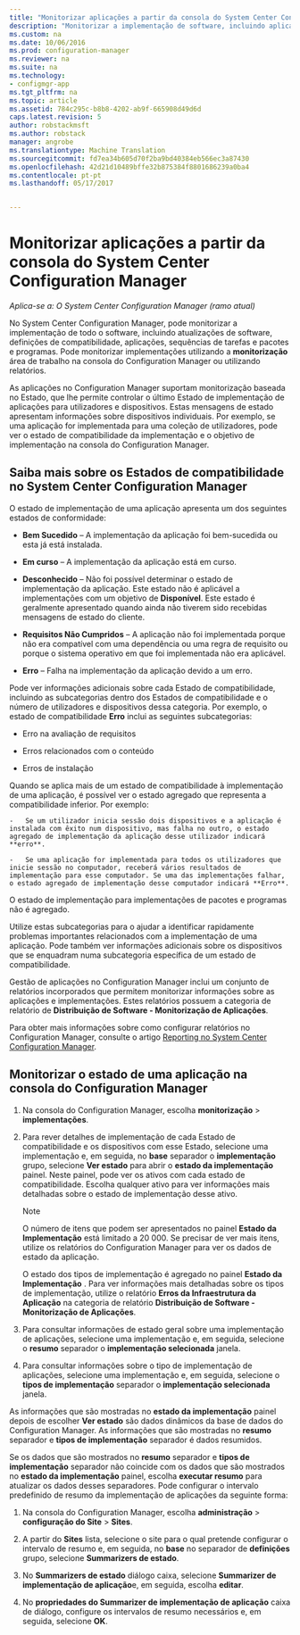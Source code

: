 ```yaml
---
title: "Monitorizar aplicações a partir da consola do System Center Configuration Manager | Documentos do Microsoft"
description: "Monitorizar a implementação de software, incluindo aplicações, definições de compatibilidade e atualizações ao utilizar a área de trabalho de monitorização no Configuration Manager."
ms.custom: na
ms.date: 10/06/2016
ms.prod: configuration-manager
ms.reviewer: na
ms.suite: na
ms.technology:
- configmgr-app
ms.tgt_pltfrm: na
ms.topic: article
ms.assetid: 784c295c-b8b8-4202-ab9f-665908d49d6d
caps.latest.revision: 5
author: robstackmsft
ms.author: robstack
manager: angrobe
ms.translationtype: Machine Translation
ms.sourcegitcommit: fd7ea34b605d70f2ba9bd40384eb566ec3a87430
ms.openlocfilehash: 42d21d10489bffe32b875384f8801686239a0ba4
ms.contentlocale: pt-pt
ms.lasthandoff: 05/17/2017


---
```

# <a name="monitor-applications-from-the-system-center-configuration-manager-console"></a>Monitorizar aplicações a partir da consola do System Center Configuration Manager

*Aplica-se a: O System Center Configuration Manager (ramo atual)*


No System Center Configuration Manager, pode monitorizar a implementação de todo o software, incluindo atualizações de software, definições de compatibilidade, aplicações, sequências de tarefas e pacotes e programas. Pode monitorizar implementações utilizando a **monitorização** área de trabalho na consola do Configuration Manager ou utilizando relatórios.  

 As aplicações no Configuration Manager suportam monitorização baseada no Estado, que lhe permite controlar o último Estado de implementação de aplicações para utilizadores e dispositivos. Estas mensagens de estado apresentam informações sobre dispositivos individuais. Por exemplo, se uma aplicação for implementada para uma coleção de utilizadores, pode ver o estado de compatibilidade da implementação e o objetivo de implementação na consola do Configuration Manager.  

## <a name="learn-about-compliance-states-in-system-center-configuration-manager"></a>Saiba mais sobre os Estados de compatibilidade no System Center Configuration Manager
 O estado de implementação de uma aplicação apresenta um dos seguintes estados de conformidade:  

-   **Bem Sucedido** – A implementação da aplicação foi bem-sucedida ou esta já está instalada.  

-   **Em curso** – A implementação da aplicação está em curso.  

-   **Desconhecido** – Não foi possível determinar o estado de implementação da aplicação. Este estado não é aplicável a implementações com um objetivo de **Disponível**. Este estado é geralmente apresentado quando ainda não tiverem sido recebidas mensagens de estado do cliente.  

-   **Requisitos Não Cumpridos** – A aplicação não foi implementada porque não era compatível com uma dependência ou uma regra de requisito ou porque o sistema operativo em que foi implementada não era aplicável.  

-   **Erro** – Falha na implementação da aplicação devido a um erro.  

Pode ver informações adicionais sobre cada Estado de compatibilidade, incluindo as subcategorias dentro dos Estados de compatibilidade e o número de utilizadores e dispositivos dessa categoria. Por exemplo, o estado de compatibilidade **Erro** inclui as seguintes subcategorias:  

-   Erro na avaliação de requisitos  

-   Erros relacionados com o conteúdo  

-   Erros de instalação  

 Quando se aplica mais de um estado de compatibilidade à implementação de uma aplicação, é possível ver o estado agregado que representa a compatibilidade inferior. Por exemplo:  

    -   Se um utilizador inicia sessão dois dispositivos e a aplicação é instalada com êxito num dispositivo, mas falha no outro, o estado agregado de implementação da aplicação desse utilizador indicará **erro**.  

    -   Se uma aplicação for implementada para todos os utilizadores que inicie sessão no computador, receberá vários resultados de implementação para esse computador. Se uma das implementações falhar, o estado agregado de implementação desse computador indicará **Erro**.  

O estado de implementação para implementações de pacotes e programas não é agregado.  

 Utilize estas subcategorias para o ajudar a identificar rapidamente problemas importantes relacionados com a implementação de uma aplicação. Pode também ver informações adicionais sobre os dispositivos que se enquadram numa subcategoria específica de um estado de compatibilidade.  

 Gestão de aplicações no Configuration Manager inclui um conjunto de relatórios incorporados que permitem monitorizar informações sobre as aplicações e implementações. Estes relatórios possuem a categoria de relatório de **Distribuição de Software - Monitorização de Aplicações**.  

 Para obter mais informações sobre como configurar relatórios no Configuration Manager, consulte o artigo [Reporting no System Center Configuration Manager](../../core/servers/manage/reporting.md).  

## <a name="monitor-the-state-of-an-application-in-the-configuration-manager-console"></a>Monitorizar o estado de uma aplicação na consola do Configuration Manager  

1.  Na consola do Configuration Manager, escolha **monitorização** > **implementações**.  

3.  Para rever detalhes de implementação de cada Estado de compatibilidade e os dispositivos com esse Estado, selecione uma implementação e, em seguida, no **base** separador o **implementação** grupo, selecione **Ver estado** para abrir o **estado da implementação** painel. Neste painel, pode ver os ativos com cada estado de compatibilidade. Escolha qualquer ativo para ver informações mais detalhadas sobre o estado de implementação desse ativo.  

    > [!NOTE]  
    >  O número de itens que podem ser apresentados no painel **Estado da Implementação** está limitado a 20 000. Se precisar de ver mais itens, utilize os relatórios do Configuration Manager para ver os dados de estado da aplicação.  
    >   
    >  O estado dos tipos de implementação é agregado no painel **Estado da Implementação** . Para ver informações mais detalhadas sobre os tipos de implementação, utilize o relatório **Erros da Infraestrutura da Aplicação** na categoria de relatório **Distribuição de Software - Monitorização de Aplicações**.  

4.  Para consultar informações de estado geral sobre uma implementação de aplicações, selecione uma implementação e, em seguida, selecione o **resumo** separador o **implementação selecionada** janela.  

5.  Para consultar informações sobre o tipo de implementação de aplicações, selecione uma implementação e, em seguida, selecione o **tipos de implementação** separador o **implementação selecionada** janela.  

As informações que são mostradas no **estado da implementação** painel depois de escolher **Ver estado** são dados dinâmicos da base de dados do Configuration Manager. As informações que são mostradas no **resumo** separador e **tipos de implementação** separador é dados resumidos.

Se os dados que são mostrados no **resumo** separador e **tipos de implementação** separador não coincide com os dados que são mostrados no **estado da implementação** painel, escolha **executar resumo** para atualizar os dados desses separadores. Pode configurar o intervalo predefinido de resumo da implementação de aplicações da seguinte forma:  

1. Na consola do Configuration Manager, escolha **administração** > **configuração do Site** > **Sites**.

2. A partir do **Sites** lista, selecione o site para o qual pretende configurar o intervalo de resumo e, em seguida, no **base** no separador de **definições** grupo, selecione **Summarizers de estado**.

3. No **Summarizers de estado** diálogo caixa, selecione **Summarizer de implementação de aplicação**e, em seguida, escolha **editar**.  

4. No **propriedades do Summarizer de implementação de aplicação** caixa de diálogo, configure os intervalos de resumo necessários e, em seguida, selecione **OK**.  

